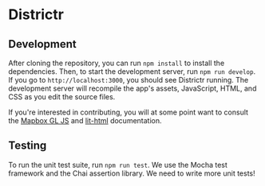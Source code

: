 # Districtr

## Development

After cloning the repository, you can run `npm install` to install the dependencies.
Then, to start the development server, run `npm run develop`. If you go
to `http://localhost:3000`, you should see Districtr running. The development server
will recompile the app's assets, JavaScript, HTML, and CSS as you edit the source files.

If you're interested in contributing, you will at some point want to consult the
[Mapbox GL JS](https://docs.mapbox.com/mapbox-gl-js/api/) and
[lit-html](https://lit-html.polymer-project.org/guide) documentation.

## Testing

To run the unit test suite, run `npm run test`. We use the Mocha test framework and
the Chai assertion library. We need to write more unit tests!
